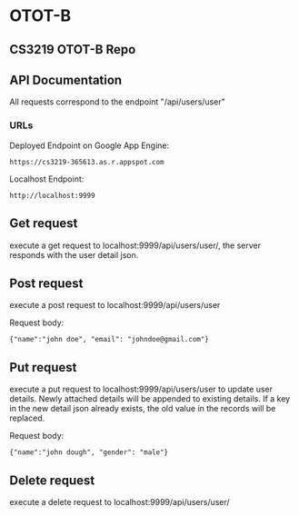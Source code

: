 # OTOT-B
## CS3219 OTOT-B Repo

## API Documentation

All requests correspond to the endpoint "/api/users/user"

### URLs
Deployed Endpoint on Google App Engine: 
    
    https://cs3219-365613.as.r.appspot.com

Localhost Endpoint: 

    http://localhost:9999

## Get request
execute a get request to localhost:9999/api/users/user/<username>, the server responds with the user detail json.


## Post request
execute a post request to localhost:9999/api/users/user

Request body:

    {"name":"john doe", "email": "johndoe@gmail.com"}

## Put request
execute a put request to localhost:9999/api/users/user to update user details. Newly attached details will be appended to existing details. If a key in the new detail json already exists, the old value in the records will be replaced.

Request body:

    {"name":"john dough", "gender": "male"}

## Delete request
execute a delete request to localhost:9999/api/users/user/<username>
